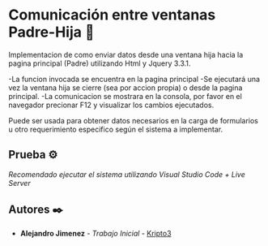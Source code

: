 # Comunicación entre ventanas Padre-Hija :lemon:

Implementacion de como enviar datos desde una ventana hija hacia la pagina principal (Padre) utilizando Html y Jquery 3.3.1.

-La funcion invocada se encuentra en la pagina principal
-Se ejecutará una vez la ventana hija se cierre (sea por accion propia) o desde la pagina principal.
-La comunicacion se mostrara en la consola, por favor en el navegador precionar F12 y visualizar los cambios ejecutados.

Puede ser usada para obtener datos necesarios en la carga de formularios u otro requerimiento especifico según el sistema a implementar.

## Prueba ⚙️

_Recomendado ejecutar el sistema utilizando Visual Studio Code + Live Server_


## Autores ✒️
* **Alejandro Jimenez** - *Trabajo Inicial* - [Kripto3](https://github.com/Kripto3)

